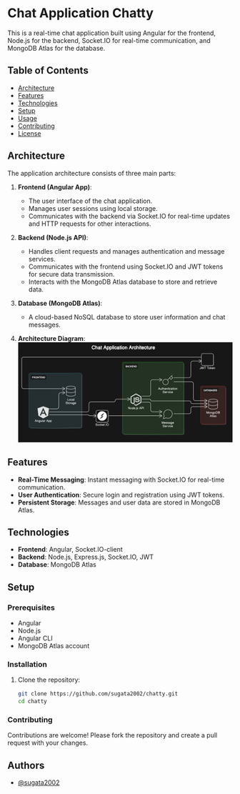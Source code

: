 # Chat Application Chatty

This is a real-time chat application built using Angular for the frontend, Node.js for the backend, Socket.IO for real-time communication, and MongoDB Atlas for the database.

## Table of Contents

- [Architecture](#Architecture)
- [Features](#features)
- [Technologies](#technologies)
- [Setup](#setup)
- [Usage](#usage)
- [Contributing](#contributing)
- [License](#license)

## Architecture

The application architecture consists of three main parts:

1. **Frontend (Angular App)**:
   - The user interface of the chat application.
   - Manages user sessions using local storage.
   - Communicates with the backend via Socket.IO for real-time updates and HTTP requests for other interactions.

2. **Backend (Node.js API)**:
   - Handles client requests and manages authentication and message services.
   - Communicates with the frontend using Socket.IO and JWT tokens for secure data transmission.
   - Interacts with the MongoDB Atlas database to store and retrieve data.

3. **Database (MongoDB Atlas)**:
   - A cloud-based NoSQL database to store user information and chat messages.

4. **Architecture Diagram**:
![Architecture Diagram](./diagram-export-5-20-2024-1_18_08-PM.png)

## Features

- **Real-Time Messaging**: Instant messaging with Socket.IO for real-time communication.
- **User Authentication**: Secure login and registration using JWT tokens.
- **Persistent Storage**: Messages and user data are stored in MongoDB Atlas.

## Technologies

- **Frontend**: Angular, Socket.IO-client
- **Backend**: Node.js, Express.js, Socket.IO, JWT
- **Database**: MongoDB Atlas

## Setup

### Prerequisites
- Angular
- Node.js
- Angular CLI
- MongoDB Atlas account

### Installation

1. Clone the repository:

   ```bash
   git clone https://github.com/sugata2002/chatty.git
   cd chatty

### Contributing
Contributions are welcome! Please fork the repository and create a pull request with your changes.

## Authors

- [@sugata2002](https://www.github.com/sugata2002)

